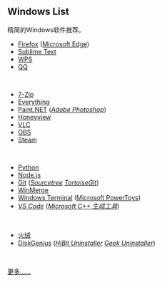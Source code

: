 ## Windows List

精简的Windows软件推荐。

* [Firefox](https://www.mozilla.org/en-US/firefox/all/#product-desktop-release) ([Microsoft Edge](https://www.microsoft.com/zh-cn/edge))
* [Sublime Text](https://www.sublimetext.com)
* [WPS](https://www.wps.cn)
* [QQ](https://im.qq.com)
<br>

* [7-Zip](https://www.7-zip.org)
* [Everything](https://www.voidtools.com/zh-cn/)
* [Paint.NET](https://www.getpaint.net) ([_Adobe Photoshop_](https://www.adobe.com))
* [Honeyview](https://www.bandisoft.com/honeyview)
* [VLC](https://www.videolan.org)
* [OBS](https://obsproject.com)
* [Steam](https://store.steampowered.com)
<br>

* [Python](https://www.python.org)
* [Node.js](https://nodejs.org/zh-cn/)
* [Git](https://git-scm.com) ([_Sourcetree_](https://sourcetreeapp.com) [_TortoiseGit_](https://tortoisegit.org))
* [WinMerge](https://winmerge.org)
* [Windows Terminal](https://github.com/microsoft/terminal) ([Microsoft PowerToys](https://github.com/microsoft/PowerToys))
* [_VS Code_](https://code.visualstudio.com) ([_Microsoft C++ 生成工具_](https://visualstudio.microsoft.com/zh-hans/visual-cpp-build-tools/))
<br>

* [火绒](https://www.huorong.cn)
* [DiskGenius](https://www.diskgenius.cn) ([_HiBit Uninstaller_](https://www.hibitsoft.ir/Uninstaller.html) [_Geek Uninstaller_](https://geekuninstaller.com))
<br>

[更多……](https://github.com/Awesome-Windows/Awesome)

